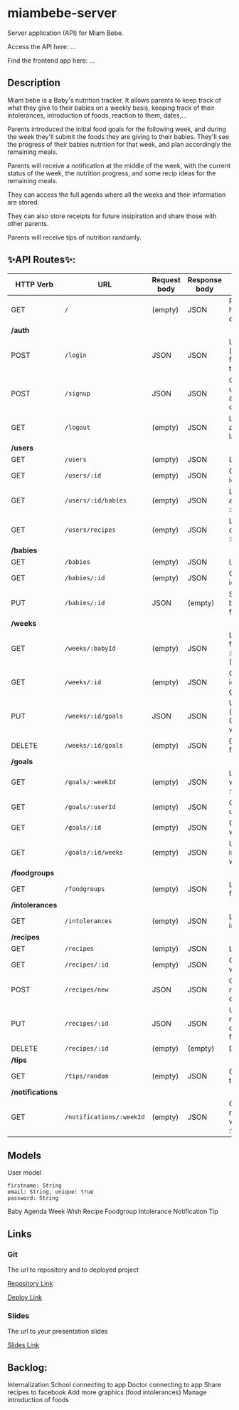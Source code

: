 # miambebe-server

Server application (API) for Miam Bebe. 

Access the API here: ...

Find the frontend app here: ...

## Description

Miam bebe is a Baby's nutrition tracker. It allows parents to keep track of what they give to their babies on a weekly basis, keeping track of their intolerances, introduction of foods, reaction to them, dates,...

Parents introduced the initial food goals for the following week, and during the week they'll submit the foods they are giving to their babies. They'll see the progress of their babies nutrition for that week, and plan accordingly the remaining meals. 

Parents will receive a notification at the middle of the week, with the current status of the week, the nutrition progress, and some recip ideas for the remaining meals.

They can access the full agenda where all the weeks and their information are stored. 

They can also store receipts for future insipiration and share those with other parents. 

Parents will receive tips of nutrition randomly.



## ✨API Routes✨:
  
| HTTP Verb | URL                     | Request body | Response body | Action                                                | 
| --------- | ----------------------- | ------------ | ------------- | ----------------------------------------------------- | 
| GET       |```/```                  | (empty)      | JSON          | Renders the homepage/main dashboard                   |                
|               **/auth**                                                                                                    |
| POST      |```/login```             | JSON         | JSON          | Logs user in (data from form), redirects to dashboard | 
| POST      |```/signup```            | JSON         | JSON          | Creates a new user. Logs in and redirects to dashboard|                
| GET       |```/logout```            | (empty)      | JSON          | Logs user out, and redirects to landing page          |                
|               **/users**                                                                                                   |
| GET       |```/users```             | (empty)      | JSON          | Lists all users                                       |                
| GET       |```/users/:id```         | (empty)      | JSON          | Gets user with id :id                                 |                
| GET       |```/users/:id/babies```  | (empty)      | JSON          | Lists babies of a user with id :id                    |                
| GET       |```/users/recipes```     | (empty)      | JSON          | Lists all recipes of a user with id :id               |
|               **/babies**                                                                                                  |
| GET       |```/babies```            | (empty)      | JSON          | Lists all babies                                      |                   
| GET       |```/babies/:id```        | (empty)      | JSON          | Gets baby with id :id                                 |               
| PUT       |```/babies/:id```        | JSON         | (empty)       | Saves data from baby's edit form (baby info)          |               
|               **/weeks**                                                                                                   |
| GET       |```/weeks/:babyId```     | (empty)      | JSON          | Lists all weeks for baby with id :babyId (AGENDA)     |                
| GET       |```/weeks/:id```         | (empty)      | JSON          | Gets week with id :id form "add given food"           |                
| PUT       |```/weeks/:id/goals```   | JSON         | JSON          | Updates Week (used to add GOALS to the week)          |                
| DELETE    |```/weeks/:id/goals```   | (empty)      | JSON          | Deletes goals from the week                           |                
|               **/goals**                                                                                                   |
| GET       |```/goals/:weekId```     | (empty)      | JSON          | Lists goals of a week with id :weekId                 |                
| GET       |```/goals/:userId```     | (empty)      | JSON          | Gets agenda of user with id :id                       |               
| GET       |```/goals/:id```         | (empty)      | JSON          | Gets agenda with id :id                               |                
| GET       |```/goals/:id/weeks```   | (empty)      | JSON          | Lists all weeks in the agenda with id :id             |                
|               **/foodgroups**                                                                                              |
| GET       |```/foodgroups```        | (empty)      | JSON          | Lists all foodgroups                                  |                
|               **/intolerances**                                                                                            |
| GET       |```/intolerances```      | (empty)      | JSON          | Lists all intolerances                                |                
|               **/recipes**                                                                                                 |
| GET       |```/recipes```           | (empty)      | JSON          | Lists all recipes                                     |                
| GET       |```/recipes/:id```       | (empty)      | JSON          | Gets a recipe with id :id                             |                
| POST      |```/recipes/new```       | JSON         | JSON          | Creates a new recipe (saves data from form)           |                
| PUT       |```/recipes/:id```       | JSON         | JSON          | Updates a recipe (saves data from edit form)          |                
| DELETE    |```/recipes/:id```       | (empty)      | (empty)       | Deletes a recipe                                      |                
|               **/tips**                                                                                                    |
| GET       |```/tips/random```       | (empty)      | JSON          | Gets a random tip                                     |                
|               **/notifications**                                                                                           |
| GET       |```/notifications/:weekId``` | (empty)      | JSON          | Gets notifications for week with id :weekId       |             


## Models
User model

```
firstname: String
email: String, unique: true
password: String
```

Baby
Agenda
Week
Wish
Recipe
Foodgroup
Intolerance
Notification
Tip



## Links

### Git

The url to repository and to deployed project

[Repository Link](http://github.com)

[Deploy Link](http://heroku.com)

### Slides

The url to your presentation slides

[Slides Link](http://slides.com)


## Backlog:

Internalization
School connecting to app
Doctor connecting to app 
Share recipes to facebook
Add more graphics (food intolerances)
Manage introduction of foods
